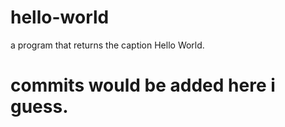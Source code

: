 # hello-world
a program that returns the caption Hello World.
# commits would be added here i guess.
